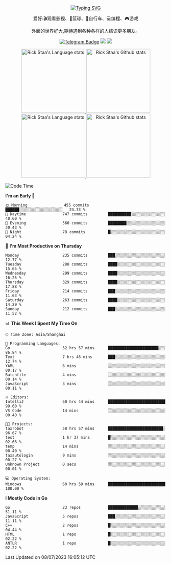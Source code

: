 <div align="center"> 

[![Typing SVG](https://readme-typing-svg.herokuapp.com?size=25&duration=2500&color=eeeeee&vCenter=true&width=200&height=40&lines=Hi+there+%F0%9F%91%8B%F0%9F%8F%BB;I'm+DanBai)](https://git.io/typing-svg)

爱好:🎬观看影视、🏀篮球、🚴自行车、💻编程、🎮游戏

外面的世界好大,期待遇到各种各样的人结识更多朋友。

[![Telegram Badge](https://img.shields.io/badge/-Telegram-blue?style=flat&logo=Telegram&logoColor=white)](https://t.me/danbai9420) 
[![](https://img.shields.io/badge/-Blog-brightgreen?style=flat&logo=Blogger&logoColor=white)](https://p00q.cn)
[![](https://img.shields.io/badge/-Email-red?style=flat&logo=Mail.Ru&logoColor=white)](mailto:danbai@88.com)
</div>

<!-- Light Mode -->
<div align="center"> 
<a href="https://github.com/anuraghazra/github-readme-stats#gh-light-mode-only">
<img height=200 src="https://github-readme-stats.vercel.app/api/top-langs/?username=danbai225&layout=compact&langs_count=10&hide_border=1&role=OWNER,COLLABORATOR#gh-light-mode-only" alt="Rick Staa's Language stats" />
</a>
<a href="https://github.com/anuraghazra/github-readme-stats#gh-light-mode-only">
<img height=200 src="https://github-readme-stats.vercel.app/api?username=danbai225&show_icons=true&count_private=true&line_height=28&hide_border=1&include_all_commits=true&card_width=450&role=OWNER,COLLABORATOR&exclude_repo=github-readme-stats#gh-light-mode-only" alt="Rick Staa's Github stats" />
</a>
</div>

<!-- Dark Mode -->
<div align="center"> 
<a href="https://github.com/anuraghazra/github-readme-stats#gh-dark-mode-only">
<img height=200 src="https://github-readme-stats.vercel.app/api/top-langs/?username=danbai225&layout=compact&langs_count=10&hide_border=1&role=OWNER,COLLABORATOR&theme=github_dark#gh-dark-mode-only" alt="Rick Staa's Language stats" />
</a>
<a href="https://github.com/anuraghazra/github-readme-stats#gh-dark-mode-only">
<img height=200 src="https://github-readme-stats.vercel.app/api?username=danbai225&show_icons=true&count_private=true&line_height=28&hide_border=1&include_all_commits=true&card_width=450&role=OWNER,COLLABORATOR&exclude_repo=github-readme-stats&theme=github_dark#gh-dark-mode-only" alt="Rick Staa's Github stats" />
</a>
</div>

<!--START_SECTION:waka-->
![Code Time](http://img.shields.io/badge/Code%20Time-572%20hrs%2059%20mins-blue)

**I'm an Early 🐤** 

```text
🌞 Morning                455 commits         ██████░░░░░░░░░░░░░░░░░░░   24.73 % 
🌆 Daytime                747 commits         ██████████░░░░░░░░░░░░░░░   40.60 % 
🌃 Evening                560 commits         ████████░░░░░░░░░░░░░░░░░   30.43 % 
🌙 Night                  78 commits          █░░░░░░░░░░░░░░░░░░░░░░░░   04.24 % 
```
📅 **I'm Most Productive on Thursday** 

```text
Monday                   235 commits         ███░░░░░░░░░░░░░░░░░░░░░░   12.77 % 
Tuesday                  288 commits         ████░░░░░░░░░░░░░░░░░░░░░   15.65 % 
Wednesday                299 commits         ████░░░░░░░░░░░░░░░░░░░░░   16.25 % 
Thursday                 329 commits         ████░░░░░░░░░░░░░░░░░░░░░   17.88 % 
Friday                   214 commits         ███░░░░░░░░░░░░░░░░░░░░░░   11.63 % 
Saturday                 263 commits         ████░░░░░░░░░░░░░░░░░░░░░   14.29 % 
Sunday                   212 commits         ███░░░░░░░░░░░░░░░░░░░░░░   11.52 % 
```


📊 **This Week I Spent My Time On** 

```text
🕑︎ Time Zone: Asia/Shanghai

💬 Programming Languages: 
Go                       52 hrs 57 mins      ██████████████████████░░░   86.84 % 
Text                     7 hrs 46 mins       ███░░░░░░░░░░░░░░░░░░░░░░   12.74 % 
YAML                     6 mins              ░░░░░░░░░░░░░░░░░░░░░░░░░   00.17 % 
Batchfile                4 mins              ░░░░░░░░░░░░░░░░░░░░░░░░░   00.14 % 
JavaScript               3 mins              ░░░░░░░░░░░░░░░░░░░░░░░░░   00.11 % 

🔥 Editors: 
IntelliJ                 60 hrs 44 mins      █████████████████████████   99.60 % 
VS Code                  14 mins             ░░░░░░░░░░░░░░░░░░░░░░░░░   00.40 % 

🐱‍💻 Projects: 
taxrobot                 58 hrs 57 mins      ████████████████████████░   96.67 % 
test                     1 hr 37 mins        █░░░░░░░░░░░░░░░░░░░░░░░░   02.66 % 
temp                     14 mins             ░░░░░░░░░░░░░░░░░░░░░░░░░   00.40 % 
taxautologin             9 mins              ░░░░░░░░░░░░░░░░░░░░░░░░░   00.27 % 
Unknown Project          0 secs              ░░░░░░░░░░░░░░░░░░░░░░░░░   00.01 % 

💻 Operating System: 
Windows                  60 hrs 59 mins      █████████████████████████   100.00 % 
```

**I Mostly Code in Go** 

```text
Go                       23 repos            █████████████░░░░░░░░░░░░   51.11 % 
JavaScript               5 repos             ███░░░░░░░░░░░░░░░░░░░░░░   11.11 % 
C++                      2 repos             █░░░░░░░░░░░░░░░░░░░░░░░░   04.44 % 
HTML                     1 repo              █░░░░░░░░░░░░░░░░░░░░░░░░   02.22 % 
ANTLR                    1 repo              █░░░░░░░░░░░░░░░░░░░░░░░░   02.22 % 
```




 Last Updated on 08/07/2023 16:05:12 UTC
<!--END_SECTION:waka-->
